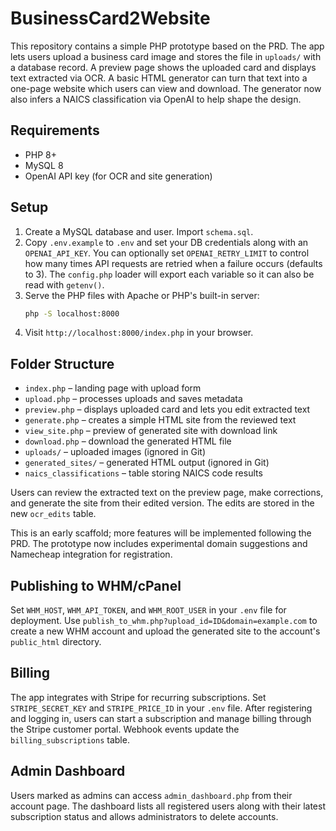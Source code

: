 # BusinessCard2Website

This repository contains a simple PHP prototype based on the PRD. The app lets users upload a business card image and stores the file in `uploads/` with a database record. A preview page shows the uploaded card and displays text extracted via OCR. A basic HTML generator can turn that text into a one-page website which users can view and download. The generator now also infers a NAICS classification via OpenAI to help shape the design.

## Requirements
- PHP 8+
- MySQL 8
- OpenAI API key (for OCR and site generation)

## Setup
1. Create a MySQL database and user. Import `schema.sql`.
2. Copy `.env.example` to `.env` and set your DB credentials along with an `OPENAI_API_KEY`.
   You can optionally set `OPENAI_RETRY_LIMIT` to control how many times API
   requests are retried when a failure occurs (defaults to 3). The `config.php`
   loader will export each variable so it can also be read with `getenv()`.
3. Serve the PHP files with Apache or PHP's built-in server:
   ```bash
   php -S localhost:8000
   ```
4. Visit `http://localhost:8000/index.php` in your browser.

## Folder Structure
- `index.php` – landing page with upload form
- `upload.php` – processes uploads and saves metadata
- `preview.php` – displays uploaded card and lets you edit extracted text
- `generate.php` – creates a simple HTML site from the reviewed text
- `view_site.php` – preview of generated site with download link
- `download.php` – download the generated HTML file
- `uploads/` – uploaded images (ignored in Git)
- `generated_sites/` – generated HTML output (ignored in Git)
- `naics_classifications` – table storing NAICS code results

Users can review the extracted text on the preview page, make corrections, and generate the site from their edited version. The edits are stored in the new `ocr_edits` table.

This is an early scaffold; more features will be implemented following the PRD.
The prototype now includes experimental domain suggestions and Namecheap integration for registration.

## Publishing to WHM/cPanel
Set `WHM_HOST`, `WHM_API_TOKEN`, and `WHM_ROOT_USER` in your `.env` file for deployment.
Use `publish_to_whm.php?upload_id=ID&domain=example.com` to create a new WHM account and upload the generated site to the account's `public_html` directory.

## Billing
The app integrates with Stripe for recurring subscriptions. Set `STRIPE_SECRET_KEY` and
`STRIPE_PRICE_ID` in your `.env` file. After registering and logging in, users can start a
subscription and manage billing through the Stripe customer portal. Webhook events update the
`billing_subscriptions` table.

## Admin Dashboard
Users marked as admins can access `admin_dashboard.php` from their account page. The dashboard
lists all registered users along with their latest subscription status and allows administrators
to delete accounts.

